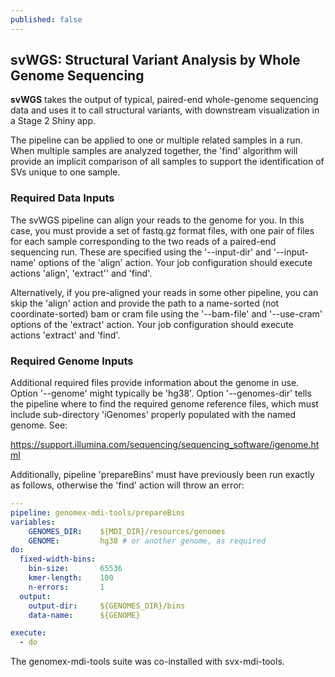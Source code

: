 ```yaml
---
published: false
---
```


## svWGS: Structural Variant Analysis by Whole Genome Sequencing

**svWGS** takes the output of typical, paired-end whole-genome
sequencing data and uses it to call structural variants, with 
downstream visualization in a Stage 2 Shiny app.

The pipeline can be applied to one or multiple related samples in 
a run. When multiple samples are analyzed together, the 'find' 
algorithm will provide an implicit comparison of all samples to 
support the identification of SVs unique to one sample.

### Required Data Inputs

The svWGS pipeline can align your reads to the genome for you.
In this case, you must provide a set of fastq.gz format files, 
with one pair of files for each sample corresponding to the two 
reads of a paired-end sequencing run. These are specified using 
the '--input-dir' and '--input-name' options of the 'align' action.
Your job configuration should execute actions 'align', 'extract''
and 'find'.

Alternatively, if you pre-aligned your reads in some other pipeline,
you can skip the 'align' action and provide the path to a 
name-sorted (not coordinate-sorted) bam or cram file using the
'--bam-file' and '--use-cram' options of the 'extract' action.
Your job configuration should execute actions 'extract' and 'find'.

### Required Genome Inputs

Additional required files provide information about the
genome in use. Option '--genome' might typically be 'hg38'.
Option '--genomes-dir' tells the pipeline where to find the
required genome reference files, which must include
sub-directory 'iGenomes' properly populated with the named
genome. See:

<https://support.illumina.com/sequencing/sequencing_software/igenome.html>

Additionally, pipeline 'prepareBins' must have previously
been run exactly as follows, otherwise the 'find' action will 
throw an error:

```yml
---
pipeline: genomex-mdi-tools/prepareBins
variables:
    GENOMES_DIR:    ${MDI_DIR}/resources/genomes
    GENOME:         hg38 # or another genome, as required
do:
  fixed-width-bins:
    bin-size:       65536
    kmer-length:    100
    n-errors:       1
  output:
    output-dir:     ${GENOMES_DIR}/bins
    data-name:      ${GENOME}

execute:
  - do
```

The genomex-mdi-tools suite was co-installed with svx-mdi-tools.
